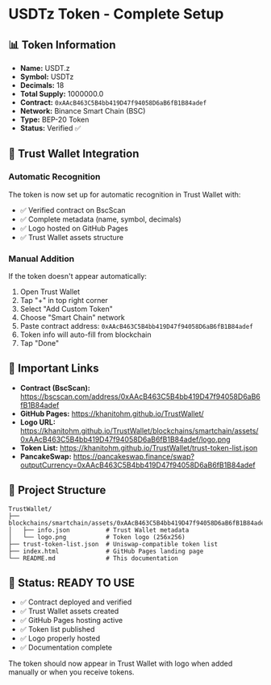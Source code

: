 # USDTz Token - Complete Setup

## 📊 Token Information

- **Name:** USDT.z
- **Symbol:** USDTz
- **Decimals:** 18
- **Total Supply:** 1000000.0
- **Contract:** `0xAAcB463C5B4bb419D47f94058D6aB6fB1B84adef`
- **Network:** Binance Smart Chain (BSC)
- **Type:** BEP-20 Token
- **Status:** Verified ✅

## 📱 Trust Wallet Integration

### Automatic Recognition
The token is now set up for automatic recognition in Trust Wallet with:
- ✅ Verified contract on BscScan
- ✅ Complete metadata (name, symbol, decimals)
- ✅ Logo hosted on GitHub Pages
- ✅ Trust Wallet assets structure

### Manual Addition
If the token doesn't appear automatically:

1. Open Trust Wallet
2. Tap "+" in top right corner
3. Select "Add Custom Token"
4. Choose "Smart Chain" network
5. Paste contract address: `0xAAcB463C5B4bb419D47f94058D6aB6fB1B84adef`
6. Token info will auto-fill from blockchain
7. Tap "Done"

## 🔗 Important Links

- **Contract (BscScan):** https://bscscan.com/address/0xAAcB463C5B4bb419D47f94058D6aB6fB1B84adef
- **GitHub Pages:** https://khanitohm.github.io/TrustWallet/
- **Logo URL:** https://khanitohm.github.io/TrustWallet/blockchains/smartchain/assets/0xAAcB463C5B4bb419D47f94058D6aB6fB1B84adef/logo.png
- **Token List:** https://khanitohm.github.io/TrustWallet/trust-token-list.json
- **PancakeSwap:** https://pancakeswap.finance/swap?outputCurrency=0xAAcB463C5B4bb419D47f94058D6aB6fB1B84adef

## 📁 Project Structure

```
TrustWallet/
├── blockchains/smartchain/assets/0xAAcB463C5B4bb419D47f94058D6aB6fB1B84adef/
│   ├── info.json          # Trust Wallet metadata
│   └── logo.png           # Token logo (256x256)
├── trust-token-list.json  # Uniswap-compatible token list
├── index.html             # GitHub Pages landing page
└── README.md              # This documentation
```

## 🎯 Status: READY TO USE

- ✅ Contract deployed and verified
- ✅ Trust Wallet assets created
- ✅ GitHub Pages hosting active
- ✅ Token list published
- ✅ Logo properly hosted
- ✅ Documentation complete

The token should now appear in Trust Wallet with logo when added manually or when you receive tokens.
